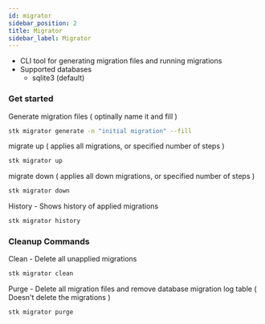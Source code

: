```yaml
---
id: migrator
sidebar_position: 2
title: Migrator
sidebar_label: Migrator
---
```


- CLI tool for generating migration files and running migrations
- Supported databases
  - sqlite3 (default)

### Get started

Generate migration files ( optinally name it and fill )

```bash
stk migrator generate -n "initial migration" --fill
```

migrate up ( applies all migrations, or specified number of steps )

```bash
stk migrator up
```

migrate down ( applies all down migrations, or specified number of steps )

```bash
stk migrator down
```

History - Shows history of applied migrations

```bash
stk migrator history
```

### Cleanup Commands

Clean - Delete all unapplied migrations

```bash
stk migrator clean
```

Purge - Delete all migration files and remove database migration log table ( Doesn't delete the migrations )

```bash
stk migrator purge
```
